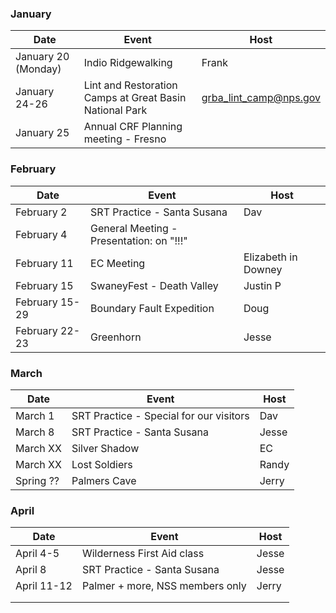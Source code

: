 ### January
| Date | Event | Host |
| --- | --- | --- |
| January 20 (Monday) | Indio Ridgewalking | Frank |
| January 24-26 | Lint and Restoration Camps at Great Basin National Park | grba_lint_camp@nps.gov | *
| January 25 | Annual CRF Planning meeting - Fresno |  |

### February
| Date | Event | Host |
| --- | --- | --- |
| February 2 | SRT Practice - Santa Susana | Dav |
| February 4 | General Meeting - Presentation:  on "!!!" | |
| February 11 | EC Meeting | Elizabeth in Downey |
| February 15 | SwaneyFest - Death Valley | Justin P | *
| February 15-29 | Boundary Fault Expedition | Doug | *
| February 22-23 | Greenhorn| Jesse |

### March
| Date | Event | Host |
| --- | --- | --- |
| March 1 | SRT Practice - Special for our visitors | Dav |
| March 8 | SRT Practice - Santa Susana | Jesse |
| March XX | Silver Shadow | EC |
| March XX | Lost Soldiers | Randy |
| Spring ?? | Palmers Cave | Jerry |


### April
| Date | Event | Host |
| --- | --- | --- |
| April 4-5 | Wilderness First Aid class  | Jesse |
| April 8 | SRT Practice - Santa Susana | Jesse |
| April 11-12 | Palmer + more, NSS members only | Jerry |
| | | |
| | | |

